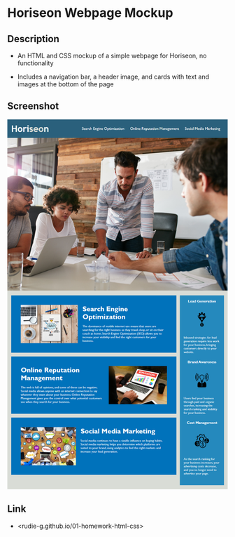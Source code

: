# Horiseon Webpage Mockup

## Description

* An HTML and CSS mockup of a simple webpage for Horiseon, no functionality

* Includes a navigation bar, a header image, and cards with text and images at the bottom of the page

## Screenshot

![Horiseon webpage screenshot](screenshot.png)

## Link

* <rudie-g.github.io/01-homework-html-css>